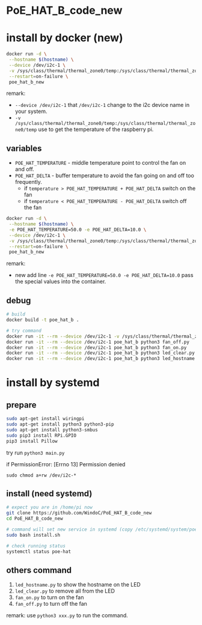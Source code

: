 # PoE_HAT_B_code_new

# install by docker (new)

```bash
docker run -d \
 --hostname $(hostname) \
 --device /dev/i2c-1 \
 -v /sys/class/thermal/thermal_zone0/temp:/sys/class/thermal/thermal_zone0/temp \
 --restart=on-failure \
 poe_hat_b_new
```

remark:
- `--device /dev/i2c-1` that `/dev/i2c-1` change to the i2c device name in your system.
- `-v /sys/class/thermal/thermal_zone0/temp:/sys/class/thermal/thermal_zone0/temp` use to get the temperature of the raspberry pi.

## variables

- `POE_HAT_TEMPERATURE` - middle temperature point to control the fan on and off.
- `POE_HAT_DELTA` - buffer temperature to avoid the fan going on and off too frequently.
  - if `temperature > POE_HAT_TEMPERATURE + POE_HAT_DELTA` switch on the fan
  - if `temperature < POE_HAT_TEMPERATURE - POE_HAT_DELTA` switch off the fan

```bash
docker run -d \
 --hostname $(hostname) \
 -e POE_HAT_TEMPERATURE=50.0 -e POE_HAT_DELTA=10.0 \
 --device /dev/i2c-1 \
 -v /sys/class/thermal/thermal_zone0/temp:/sys/class/thermal/thermal_zone0/temp \
 --restart=on-failure \
 poe_hat_b_new
```

remark:
- new add line `-e POE_HAT_TEMPERATURE=50.0 -e POE_HAT_DELTA=10.0` pass the special values into the container.

## debug

```bash
# build
docker build -t poe_hat_b .

# try command
docker run -it --rm --device /dev/i2c-1 -v /sys/class/thermal/thermal_zone0/temp:/sys/class/thermal/thermal_zone0/temp poe_hat_b python3 main.py
docker run -it --rm --device /dev/i2c-1 poe_hat_b python3 fan_off.py
docker run -it --rm --device /dev/i2c-1 poe_hat_b python3 fan_on.py
docker run -it --rm --device /dev/i2c-1 poe_hat_b python3 led_clear.py
docker run -it --rm --device /dev/i2c-1 poe_hat_b python3 led_hostname.py
```

# install by systemd

## prepare

```bash
sudo apt-get install wiringpi
sudo apt-get install python3 python3-pip
sudo apt-get install python3-smbus
sudo pip3 install RPi.GPIO
pip3 install Pillow
```

try run `python3 main.py`

if PermissionError: [Errno 13] Permission denied

`sudo chmod a+rw /dev/i2c-*`

## install (need systemd)

```bash
# expect you are in /home/pi now
git clone https://github.com/WindoC/PoE_HAT_B_code_new
cd PoE_HAT_B_code_new

# command will set new service in systemd (copy /etc/systemd/system/poe-hat.service)
sudo bash install.sh

# check running status
systemctl status poe-hat
```

## others command

1. `led_hostname.py` to show the hostname on the LED
2. `led_clear.py` to remove all from the LED
3. `fan_on.py` to turn on the fan
4. `fan_off.py` to turn off the fan

remark: use `python3 xxx.py` to run the command.
